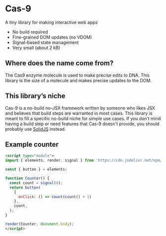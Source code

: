 # Cas-9

A tiny library for making interactive web apps

- No build required
- Fine-grained DOM updates (no VDOM)
- Signal-based state management
- Very small (about 2 kB)

## Where does the name come from?
The Cas9 enzyme molecule is used to make precise edits to DNA. This library is
the size of a molecule and makes precise updates to the DOM.

## This library’s niche
Cas-9 is a no-build no-JSX framework written by someone who likes JSX and
believes that build steps are warranted in most cases. This library is meant to
fill a specific no-build niche for simple use cases. If you don’t mind having a
build step or need features that Cas-9 doesn't provide, you should probably use
[SolidJS](https://docs.solidjs.com/) instead.

## Example counter
```html
<script type="module">
import { elements, render, signal } from 'https://cdn.jsdelivr.net/npm/cas-9';

const { button } = elements;

function Counter() {
  const count = signal(0);
  return button(
    {
      onClick: () => count(count() + 1)
    },
    count,
  );
}

render(Counter, document.body);
</script>
```
